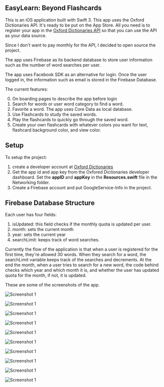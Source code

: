 ## EasyLearn: Beyond Flashcards

This is an iOS application built with Swift 3. This app uses the Oxford Dictionaries API. It's ready to be put on the App Store. All you need is to register your app in the [Oxford Dictionaries API](https://developer.oxforddictionaries.com/) so that you can use the API as your data source.

Since I don't want to pay monthly for the API, I decided to open source the project.

The app uses Firebase as its backend database to store user information such as the number of word searches per user.

The app uses Facebook SDK as an alternative for login. Once the user logged in, the information such as email is stored in the Firebase Database.


The current features:

0. On boarding pages to describe the app before login
2. Search for words or user word category to find a word.
3. Favorite a word. The app uses Core Data as local database.
4. Use Flashcards to study the saved words.
5. Play the flashcards to quickly go through the saved word.
6. Create your own flashcards with whatever colors you want for text, flashcard background color, and view color.



## Setup
To setup the project:
1. create a developer account at [Oxford Dictionaries ](https://developer.oxforddictionaries.com/)
2. Get the app id and app key from the Oxfored Dictionaries developer dashboard. Set the **appID** and **appKey** in the **Resources.swift** file in the Networking folder.
3. Create a Firebase account and put GoogleService-Info in the project.


## Firebase Database Structure
Each user has four fields:
1. isUpdated: this field checks if the monthly quota is updated per user.
2. month: sets the current month
3. year: sets the current year
4. searchLimit: keeps track of word searches.

Currently the flow of the application is that when a user is registered for the first time, they're allowed 30 words. When they search for a word, the searchLimit variable keeps track of the searches and decrements. At the end the month, when a user tries to search for a new word, the code behind checks which year and which month it is, and whether the user has updated quota for the month, if not, it is updated.


These are some of the screenshots of the app.

![Screenshot 1](screenshots/s1.png)

![Screenshot 1](screenshots/s2.png)

![Screenshot 1](screenshots/s3.png)

![Screenshot 1](screenshots/s4.png)

![Screenshot 1](screenshots/s5.png)

![Screenshot 1](screenshots/s6.png)

![Screenshot 1](screenshots/s7.png)

![Screenshot 1](screenshots/s8.png)

![Screenshot 1](screenshots/s9.png)

![Screenshot 1](screenshots/s10.png)
